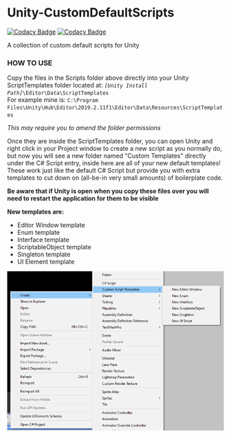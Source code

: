 # Unity-CustomDefaultScripts

[![Codacy Badge](https://api.codacy.com/project/badge/Grade/c75ed988991a4c54ae0ba80a6e90061a)](https://app.codacy.com/manual/Comp3interactive/Unity-CustomDefaultScripts?utm_source=github.com&utm_medium=referral&utm_content=Comp3interactive/Unity-CustomDefaultScripts&utm_campaign=Badge_Grade_Dashboard)
[![Codacy Badge](https://api.codacy.com/project/badge/Grade/c75ed988991a4c54ae0ba80a6e90061a)](https://app.codacy.com/manual/Comp3interactive/Unity-CustomDefaultScripts?utm_source=github.com&utm_medium=referral&utm_content=Comp3interactive/Unity-CustomDefaultScripts&utm_campaign=Badge_Grade_Dashboard)

A collection of custom default scripts for Unity

<h3>HOW TO USE</h3>
<p>Copy the files in the Scripts folder above directly into your Unity ScriptTemplates folder located at: <code><i>[Unity Install Path]</i>\Editor\Data\ScriptTemplates</code></br>
For example mine is: <code>C:\Program Files\Unity\Hub\Editor\2019.2.11f1\Editor\Data\Resources\ScriptTemplates</code>
<p><i>This may require you to amend the folder permissions</i></p>
<p>Once they are inside the ScriptTemplates folder, you can open Unity and right click in your Project window to create a new script as you normally do, but now you will see a new folder named "Custom Templates" directly under the C# Script entry, inside here are all of your new default templates! These work just like the default C# Script but provide you with extra templates to cut down on (all-be-in very small amounts) of boilerplate code.</p>
<p><b>Be aware that if Unity is open when you copy these files over you will need to restart the application for them to be visible</b></p>
<p><b>New templates are:</b></p>
<ul>
  <li>Editor Window template</li>
  <li>Enum template</li>
  <li>Interface template</li>
  <li>ScriptableObject template</li>
  <li>Singleton template</li>
  <li>UI Element template</li>
</ul>

<center><img src="img/NewScriptsMenu.png"></center>
